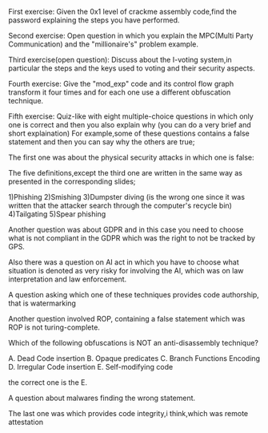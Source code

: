First exercise:
Given the 0x1 level of crackme assembly code,find the password explaining the steps you have performed.

Second exercise:
Open question in which you explain the MPC(Multi Party Communication) and the "millionaire's" problem example.

Third exercise(open question):
Discuss about the I-voting system,in particular the steps and the keys used to voting and their security aspects.

Fourth exercise:
Give the "mod_exp" code and its control flow graph transform it four times and for each one use a different obfuscation technique.

Fifth exercise:
Quiz-like with eight multiple-choice questions in which only one is correct and then you also explain why (you can do a very brief and short explaination)
For example,some of these questions contains a false statement and then you can say why the others are true;

The first one was about the physical security attacks in which one is false:

The five definitions,except the third one are written in the same way as presented in the corresponding slides;

1)Phishing 
2)Smishing
3)Dumpster diving (is the wrong one since it was written that the attacker search through the computer's recycle bin)
4)Tailgating
5)Spear phishing

Another question was about GDPR and in this case you need to choose what is not compliant in the GDPR which was the right to not be tracked by GPS.

Also there was a question on AI act in which you have to choose what situation is denoted as very risky for involving the AI, which was on law interpretation and law enforcement.

A question asking which one of these techniques provides code authorship, that is watermarking

Another question involved ROP, containing a false statement which was ROP is not turing-complete.

Which of the following obfuscations is NOT an anti-disassembly technique?
 
A. Dead Code insertion 
B. Opaque predicates 
C. Branch Functions Encoding 
D. Irregular Code insertion 
E. Self-modifying code

the correct one is the E.

A question about malwares finding the wrong statement.

The last one was which provides code integrity,i think,which was remote attestation
